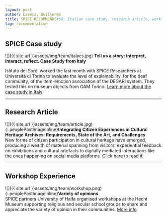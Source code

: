 ```yaml
---
layout: post
author: Laseca, Guillermo
title: SPICE RECOMMENDS#58; Italian case study, research article, workshop
tag: recommentation
---
```


## SPICE Case study

![]({{ site.url }}assets/img/team/italycs.jpg)
**Tell us a story: interpret, interact, reflect. Case Study from Italy**

Istituto dei Sordi worked the last month with SPICE Researchers at Università di Torino to evaluate the level of explainability, for the deaf community, of the item-emotion association of the DEGARI system. They tested this on museum objects from GAM Torino. [Learn more about the case study in Italy](https://spice-h2020.eu/italy/)

***

## Research Article

![]({{ site.url }}assets/img/team/article.jpg){:.peoplePostImageInline}**Integrating Citizen Experiences in Cultural Heritage Archives: Requirements, State of the Art, and Challenges**</br>
New forms of citizen participation in cultural heritage have emerged, producing a wealth of material spanning from visitors' experiential feedback on exhibitions and cultural artefacts to digitally mediated interactions like the ones happening on social media platforms.
[Click here to read it!](https://dl.acm.org/doi/abs/10.1145/3477599)

***

## Workshop Experience

![]({{ site.url }}assets/img/team/workshop.png){:.peoplePostImageInline}**Variety of opinions**</br>
SPICE partners University of Haifa organised workshops at the Hecht Museum supporting religious and secular school groups to share and appreciate the variety of opinion in their communities.
[More info](https://spice-h2020.eu/israel/)